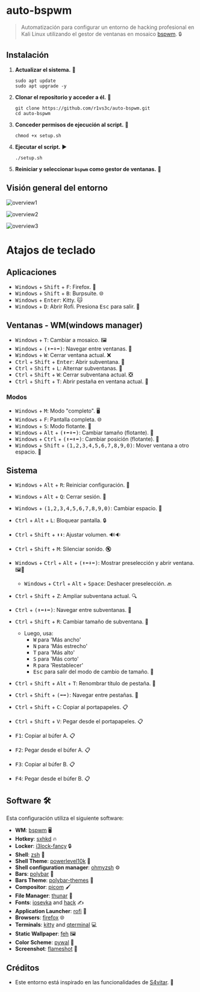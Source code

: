 # auto-bspwm
> Automatización para configurar un entorno de hacking profesional en Kali Linux utilizando el gestor de ventanas en mosaico [bspwm](https://github.com/baskerville/bspwm). 🔒

## Instalación
1. **Actualizar el sistema.** 🔄
    ```shell
    sudo apt update
    sudo apt upgrade -y
    ```

2. **Clonar el repositorio y acceder a él.** 📂
    ```shell
    git clone https://github.com/r1vs3c/auto-bspwm.git
    cd auto-bspwm
    ```

3. **Conceder permisos de ejecución al script.** 🔑
    ```shell
    chmod +x setup.sh
    ```

4. **Ejecutar el script.** ▶️
    ```shell
    ./setup.sh
    ```

5. **Reiniciar y seleccionar `bspwm` como gestor de ventanas.** 🚀

## Visión general del entorno
![overview1](/assets/overview1.png "overview1")

![overview2](/assets/overview2.png "overview2")

![overview3](/assets/overview3.png "overview3")

# Atajos de teclado
## Aplicaciones
- <kbd>Windows</kbd> + <kbd>Shift</kbd> + <kbd>F</kbd>: Firefox. 🦊
- <kbd>Windows</kbd> + <kbd>Shift</kbd> + <kbd>B</kbd>: Burpsuite. 🌐
- <kbd>Windows</kbd> + <kbd>Enter</kbd>: Kitty. 🐱
- <kbd>Windows</kbd> + <kbd>D</kbd>: Abrir Rofi. Presiona <kbd>Esc</kbd> para salir. 🚪

## Ventanas - WM(windows manager)
- <kbd>Windows</kbd> + <kbd>T</kbd>: Cambiar a mosaico. 🖼️
- <kbd>Windows</kbd> + <kbd>(⬆⬅⬇➡)</kbd>: Navegar entre ventanas. 🚗
- <kbd>Windows</kbd> + <kbd>W</kbd>: Cerrar ventana actual. ❌
- <kbd>Ctrl</kbd> + <kbd>Shift</kbd> + <kbd>Enter</kbd>: Abrir subventana. 📂
- <kbd>Ctrl</kbd> + <kbd>Shift</kbd> + <kbd>L</kbd>: Alternar subventanas. 🔄
- <kbd>Ctrl</kbd> + <kbd>Shift</kbd> + <kbd>W</kbd>: Cerrar subventana actual. ❎
- <kbd>Ctrl</kbd> + <kbd>Shift</kbd> + <kbd>T</kbd>: Abrir pestaña en ventana actual. 📑

### Modos
- <kbd>Windows</kbd> + <kbd>M</kbd>: Modo "completo". 🖥️
- <kbd>Windows</kbd> + <kbd>F</kbd>: Pantalla completa. 🌐
- <kbd>Windows</kbd> + <kbd>S</kbd>: Modo flotante. 🌊
- <kbd>Windows</kbd> + <kbd>Alt</kbd> + <kbd>(⬆⬅⬇➡)</kbd>: Cambiar tamaño (flotante). 📏
- <kbd>Windows</kbd> + <kbd>Ctrl</kbd> + <kbd>(⬆⬅⬆➡)</kbd>: Cambiar posición (flotante). 🔄
- <kbd>Windows</kbd> + <kbd>Shift</kbd> + <kbd>(1,2,3,4,5,6,7,8,9,0)</kbd>: Mover ventana a otro espacio. 🚀

## Sistema
- <kbd>Windows</kbd> + <kbd>Alt</kbd> + <kbd>R</kbd>: Reiniciar configuración. 🔄
- <kbd>Windows</kbd> + <kbd>Alt</kbd> + <kbd>Q</kbd>: Cerrar sesión. 🚪
- <kbd>Windows</kbd> + <kbd>(1,2,3,4,5,6,7,8,9,0)</kbd>: Cambiar espacio. 🌌
- <kbd>Ctrl</kbd> + <kbd>Alt</kbd> + <kbd>L</kbd>: Bloquear pantalla. 🔒
- <kbd>Ctrl</kbd> + <kbd>Shift</kbd> + <kbd>⬆⬇</kbd>: Ajustar volumen. 🔊🔉
- <kbd>Ctrl</kbd> + <kbd>Shift</kbd> + <kbd>M</kbd>: Silenciar sonido. 🔇
- <kbd>Windows</kbd> + <kbd>Ctrl</kbd> + <kbd>Alt</kbd> + <kbd>(⬆⬅⬇➡)</kbd>: Mostrar preselección y abrir ventana. 🖼️🚪
   - <kbd>Windows</kbd> + <kbd>Ctrl</kbd> + <kbd>Alt</kbd> + <kbd>Space</kbd>: Deshacer preselección. 🔙
- <kbd>Ctrl</kbd> + <kbd>Shift</kbd> + <kbd>Z</kbd>: Ampliar subventana actual. 🔍
- <kbd>Ctrl</kbd> + <kbd>(⬆⬅⬇➡)</kbd>: Navegar entre subventanas. 🚗
- <kbd>Ctrl</kbd> + <kbd>Shift</kbd> + <kbd>R</kbd>: Cambiar tamaño de subventana. 📏
   - Luego, usa:
     - <kbd>W</kbd> para 'Más ancho'
     - <kbd>N</kbd> para 'Más estrecho'
     - <kbd>T</kbd> para 'Más alto'
     - <kbd>S</kbd> para 'Más corto'
     - <kbd>R</kbd> para 'Restablecer'
     - <kbd>Esc</kbd> para salir del modo de cambio de tamaño. 🔄
- <kbd>Ctrl</kbd> + <kbd>Shift</kbd> + <kbd>Alt</kbd> + <kbd>T</kbd>: Renombrar título de pestaña. 📑


- <kbd>Ctrl</kbd> + <kbd>Shift</kbd> + <kbd>(⬅➡)</kbd>: Navegar entre pestañas. 📑
- <kbd>Ctrl</kbd> + <kbd>Shift</kbd> + <kbd>C</kbd>: Copiar al portapapeles. 📋
- <kbd>Ctrl</kbd> + <kbd>Shift</kbd> + <kbd>V</kbd>: Pegar desde el portapapeles. 📋
- <kbd>F1</kbd>: Copiar al búfer A. 📋
- <kbd>F2</kbd>: Pegar desde el búfer A. 📋
- <kbd>F3</kbd>: Copiar al búfer B. 📋
- <kbd>F4</kbd>: Pegar desde el búfer B. 📋

## Software 🛠️
Esta configuración utiliza el siguiente software:
- **WM**: [bspwm](https://github.com/baskerville/bspwm) 🖥️
- **Hotkey**: [sxhkd](https://github.com/baskerville/sxhkd) 🔥
- **Locker**: [i3lock-fancy](https://github.com/meskarune/i3lock-fancy) 🔒
- **Shell**: [zsh](https://www.zsh.org/) 🐚
- **Shell Theme**: [powerlevel10k](https://github.com/romkatv/powerlevel10k) 🌈
- **Shell configuration manager**: [ohmyzsh](https://github.com/ohmyzsh/ohmyzsh) ⚙️
- **Bars**: [polybar](https://github.com/polybar/polybar) 🍹
- **Bars Theme**: [polybar-themes](https://github.com/adi1090x/polybar-themes) 🎨
- **Compositor**: [picom](https://github.com/yshui/picom) 🖌️
- **File Manager**: [thunar](https://docs.xfce.org/xfce/thunar/start) 📁
- **Fonts**: [iosevka](https://github.com/ryanoasis/nerd-fonts/tree/master/patched-fonts/Iosevka) and [hack](https://github.com/ryanoasis/nerd-fonts/tree/master/patched-fonts/Hack) ✍️
- **Application Launcher**: [rofi](https://github.com/davatorium/rofi) 🚀
- **Browsers**: [firefox](https://www.mozilla.org/en-US/firefox/new/) 🌐
- **Terminals**: [kitty](https://sw.kovidgoyal.net/kitty/) and [qterminal](https://github.com/lxqt/qterminal) 💻
- **Static Wallpaper**: [feh](https://github.com/derf/feh) 🖼️
- **Color Scheme**: [pywal](https://github.com/dylanaraps/pywal) 🎨
- **Screenshot**: [flameshot](https://flameshot.org/) 📸


## Créditos
- Este entorno está inspirado en las funcionalidades de [S4vitar](https://github.com/s4vitar). 🌟

